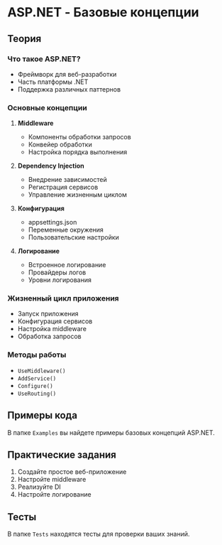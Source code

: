 # ASP.NET - Базовые концепции

## Теория

### Что такое ASP.NET?
- Фреймворк для веб-разработки
- Часть платформы .NET
- Поддержка различных паттернов

### Основные концепции
1. **Middleware**
   - Компоненты обработки запросов
   - Конвейер обработки
   - Настройка порядка выполнения

2. **Dependency Injection**
   - Внедрение зависимостей
   - Регистрация сервисов
   - Управление жизненным циклом

3. **Конфигурация**
   - appsettings.json
   - Переменные окружения
   - Пользовательские настройки

4. **Логирование**
   - Встроенное логирование
   - Провайдеры логов
   - Уровни логирования

### Жизненный цикл приложения
- Запуск приложения
- Конфигурация сервисов
- Настройка middleware
- Обработка запросов

### Методы работы
- `UseMiddleware()`
- `AddService()`
- `Configure()`
- `UseRouting()`

## Примеры кода

В папке `Examples` вы найдете примеры базовых концепций ASP.NET.

## Практические задания

1. Создайте простое веб-приложение
2. Настройте middleware
3. Реализуйте DI
4. Настройте логирование

## Тесты

В папке `Tests` находятся тесты для проверки ваших знаний. 